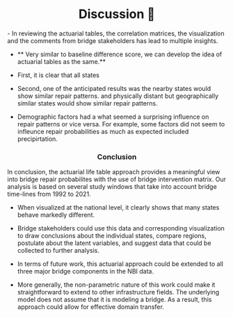 <h1 align='center'>
Discussion 🧭
</h1>
- In reviewing the actuarial tables, the correlation matrices, the visualization and the comments from bridge stakeholders has lead to multiple insights. 

- ** Very similar to  baseline difference score, we can develop the idea of actuarial tables as the same.**

- First, it is clear that all states 
- Second, one of the anticipated results was the nearby states would show similar repair patterns. and physically distant but geographically similar states would show similar repair patterns.
- Demographic factors had a what seemed a surprising influence on repair patterns or vice versa. For example, some factors did not seem to infleunce repair probabilities as much as expected included precipirtation.



<h3 align='center'>
    Conclusion
</h3>

In conclusion, the actuarial life table approach provides a meaningful view into bridge repair probabilites with the use of bridge intervention matrix. Our analysis is based on several study windows that take into account bridge time-lines from 1992 to 2021. 

- When visualized at the national level, it clearly shows that many states behave markedly different.
- Bridge stakeholders could use this data and corresponding visualization to draw conclusions about the individual states, compare regions, postulate about the latent variables, and suggest data that could be collected to further analysis.

- In terms of future work, this actuarial approach could be extended to all three major bridge components in the NBI data.

- More generally, the non-parametric nature of this work could make it straightforward to extend to other infrastructure fields. The underlying model does not assume that it is modeling a bridge. As a result, this approach could allow for effective domain transfer.

